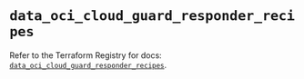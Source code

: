 # `data_oci_cloud_guard_responder_recipes`

Refer to the Terraform Registry for docs: [`data_oci_cloud_guard_responder_recipes`](https://registry.terraform.io/providers/hashicorp/oci/7.19.0/docs/data-sources/cloud_guard_responder_recipes).
